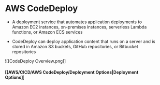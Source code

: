 # AWS CodeDeploy

- A deployment service that automates application deployments to Amazon EC2 instances, on-premises instances, serverless Lambda functions, or Amazon ECS services

- CodeDeploy can deploy application content that runs on a server and is stored in Amazon S3 buckets, GitHub repositories, or Bitbucket repositories

![[CodeDeploy Overview.png]]

#### [[AWS/CICD/AWS CodeDeploy/Deployment Options|Deployment Options]]